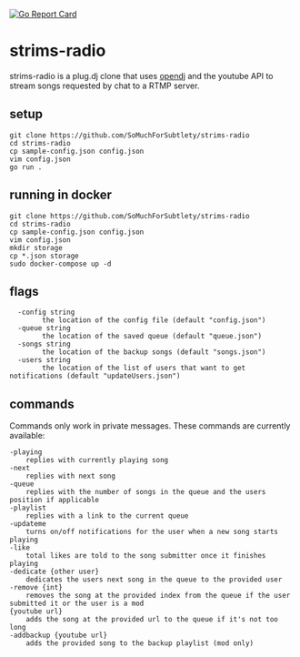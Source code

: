 [![Go Report Card](https://goreportcard.com/badge/github.com/SoMuchForSubtlety/strims-radio)](https://goreportcard.com/report/github.com/SoMuchForSubtlety/strims-radio)
# strims-radio

strims-radio is a plug.dj clone that uses [opendj](https://github.com/SoMuchForSubtlety/opendj) and the youtube API to stream songs requested by chat to a RTMP server.
## setup
    git clone https://github.com/SoMuchForSubtlety/strims-radio
    cd strims-radio
    cp sample-config.json config.json
    vim config.json
    go run .
    
## running in docker
    git clone https://github.com/SoMuchForSubtlety/strims-radio
    cd strims-radio
    cp sample-config.json config.json
    vim config.json
    mkdir storage
    cp *.json storage
    sudo docker-compose up -d
    
## flags
```
  -config string
        the location of the config file (default "config.json")
  -queue string
        the location of the saved queue (default "queue.json")
  -songs string
        the location of the backup songs (default "songs.json")
  -users string
        the location of the list of users that want to get notifications (default "updateUsers.json")
```
## commands
Commands only work in private messages. These commands are currently available:
    
    -playing
        replies with currently playing song
    -next
        replies with next song
    -queue
        replies with the number of songs in the queue and the users position if applicable
    -playlist
        replies with a link to the current queue
    -updateme
        turns on/off notifications for the user when a new song starts playing
    -like
        total likes are told to the song submitter once it finishes playing
    -dedicate {other user}
        dedicates the users next song in the queue to the provided user
    -remove {int}
        removes the song at the provided index from the queue if the user submitted it or the user is a mod
    {youtube url}
        adds the song at the provided url to the queue if it's not too long
    -addbackup {youtube url}
        adds the provided song to the backup playlist (mod only)
